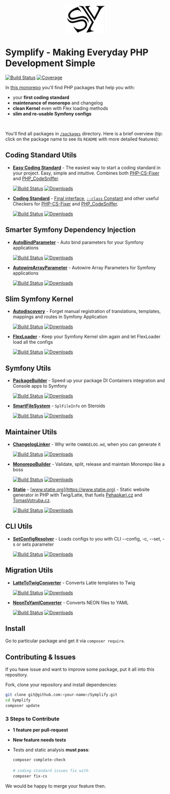 <div align="center">
    <img src="/docs/symplify.png?v=3">
</div>

# Symplify - Making Everyday PHP Development Simple

[![Build Status](https://img.shields.io/travis/Symplify/Symplify/master.svg?style=flat-square)](https://travis-ci.org/Symplify/Symplify)
[![Coverage](https://img.shields.io/coveralls/Symplify/Symplify/master.svg?style=flat-square)](https://coveralls.io/github/Symplify/Symplify?branch=master)

In [this monorepo](https://gomonorepo.org/) you'll find PHP packages that help you with:

* your **first coding standard**
* **maintenance of monorepo** and changelog
* **clean Kernel** even with Flex loading methods
* **slim and re-usable Symfony configs**

<br>

You'll find all packages in [`/packages`](/packages) directory. Here is a brief overview (tip: click on the package name to see its `README` with more detailed features):

## Coding Standard Utils

* **[Easy Coding Standard](https://github.com/Symplify/EasyCodingStandard)** - The easiest way to start a coding standard in your project. Easy, simple and intuitive. Combines both [PHP-CS-Fixer](https://github.com/friendsofphp/php-cs-fixer) and [PHP_CodeSniffer](https://github.com/squizlabs/PHP_CodeSniffer).

    [![Build Status](https://img.shields.io/travis/Symplify/EasyCodingStandard/master.svg?style=flat-square)](https://travis-ci.org/Symplify/EasyCodingStandard)
    [![Downloads](https://img.shields.io/packagist/dt/symplify/easy-coding-standard.svg?style=flat-square)](https://packagist.org/packages/symplify/easy-coding-standard/stats)

* **[Coding Standard](https://github.com/Symplify/CodingStandard)** - [Final interface](http://ocramius.github.io/blog/when-to-declare-classes-final/), [`::class` Constant](https://www.tomasvotruba.cz/blog/2017/08/21/5-useful-rules-from-symplify-coding-standard/#3-class-constant-fixer) and other useful Checkers for [PHP-CS-Fixer](https://github.com/friendsofphp/php-cs-fixer) and [PHP_CodeSniffer](https://github.com/squizlabs/PHP_CodeSniffer).

    [![Build Status](https://img.shields.io/travis/Symplify/CodingStandard/master.svg?style=flat-square)](https://travis-ci.org/Symplify/CodingStandard)
    [![Downloads](https://img.shields.io/packagist/dt/symplify/coding-standard.svg?style=flat-square)](https://packagist.org/packages/symplify/coding-standard/stats)

## Smarter Symfony Dependency Injection

- **[AutoBindParameter](https://github.com/Symplify/AutoBindParameter)** - Auto bind parameters for your Symfony applications

    [![Build Status](https://img.shields.io/travis/Symplify/AutoBindParameter/master.svg?style=flat-square)](https://travis-ci.org/Symplify/AutoBindParameter)
    [![Downloads](https://img.shields.io/packagist/dt/symplify/auto-bind-parameter.svg?style=flat-square)](https://packagist.org/packages/symplify/auto-bind-parameter/stats)

- **[AutowireArrayParameter](https://github.com/Symplify/AutowireArrayParameter)** - Autowire Array Parameters for Symfony applications

    [![Build Status](https://img.shields.io/travis/Symplify/AutowireArrayParameter/master.svg?style=flat-square)](https://travis-ci.org/Symplify/AutowireArrayParameter)
    [![Downloads](https://img.shields.io/packagist/dt/symplify/autowire-array-parameter.svg?style=flat-square)](https://packagist.org/packages/symplify/autowire-array-parameter/stats)

## Slim Symfony Kernel

- **[Autodiscovery](https://github.com/Symplify/Autodiscovery)** - Forget manual registration of translations, templates, mappings and routes in Symfony Application

    [![Build Status](https://img.shields.io/travis/Symplify/Autodiscovery/master.svg?style=flat-square)](https://travis-ci.org/Symplify/Autodiscovery)
    [![Downloads](https://img.shields.io/packagist/dt/symplify/autodiscovery.svg?style=flat-square)](https://packagist.org/packages/symplify/autodiscovery/stats)

- **[FlexLoader](https://github.com/Symplify/FlexLoader)** - Keep your Symfony Kernel slim again and let FlexLoader load all the configs

    [![Build Status](https://img.shields.io/travis/Symplify/FlexLoader/master.svg?style=flat-square)](https://travis-ci.org/Symplify/FlexLoader)
    [![Downloads](https://img.shields.io/packagist/dt/symplify/flex-loader.svg?style=flat-square)](https://packagist.org/packages/symplify/flex-loader/stats)

## Symfony Utils

- **[PackageBuilder](https://github.com/Symplify/PackageBuilder)** - Speed up your package DI Containers integration and Console apps to Symfony

    [![Build Status](https://img.shields.io/travis/Symplify/PackageBuilder/master.svg?style=flat-square)](https://travis-ci.org/Symplify/PackageBuilder)
    [![Downloads](https://img.shields.io/packagist/dt/symplify/package-builder.svg?style=flat-square)](https://packagist.org/packages/symplify/package-builder/stats)

- **[SmartFileSystem](https://github.com/Symplify/SmartFileSystem)** - `SplFileInfo` on Steroids

    [![Build Status](https://img.shields.io/travis/Symplify/SmartFileSystem/master.svg?style=flat-square)](https://travis-ci.org/Symplify/SmartFileSystem)
    [![Downloads](https://img.shields.io/packagist/dt/symplify/smart-file-system.svg?style=flat-square)](https://packagist.org/packages/symplify/smart-file-system/stats)

## Maintainer Utils

- **[ChangelogLinker](https://github.com/Symplify/ChangelogLinker)** - Why write `CHANGELOG.md`, when you can generate it

    [![Build Status](https://img.shields.io/travis/Symplify/ChangelogLinker/master.svg?style=flat-square)](https://travis-ci.org/Symplify/ChangelogLinker)
    [![Downloads](https://img.shields.io/packagist/dt/symplify/changelog-linker.svg?style=flat-square)](https://packagist.org/packages/symplify/changelog-linker/stats)

- **[MonorepoBuilder](https://github.com/Symplify/MonorepoBuilder)** - Validate, split, release and maintain Monorepo like a boss

    [![Build Status](https://img.shields.io/travis/Symplify/MonorepoBuilder/master.svg?style=flat-square)](https://travis-ci.org/Symplify/MonorepoBuilder)
    [![Downloads](https://img.shields.io/packagist/dt/symplify/monorepo-builder.svg?style=flat-square)](https://packagist.org/packages/symplify/monorepo-builder/stats)

- **[Statie](https://github.com/Symplify/Statie)** - [www.statie.org](https://www.statie.org) - Static website generator in PHP with Twig/Latte, that fuels [Pehapkari.cz](https://github.com/pehapkari/pehapkari.cz) and [TomasVotruba.cz](https://github.com/tomasvotruba/tomasvotruba.cz).

    [![Build Status](https://img.shields.io/travis/Symplify/Statie/master.svg?style=flat-square)](https://travis-ci.org/Symplify/Statie)
    [![Downloads](https://img.shields.io/packagist/dt/Symplify/statie.svg?style=flat-square)](https://packagist.org/packages/Symplify/statie/stats)

## CLI Utils

- **[SetConfigResolver](https://github.com/Symplify/SetConfigResolver)** - Loads configs to you with CLI --config, -c, --set, -s or sets parameter

    [![Build Status](https://img.shields.io/travis/Symplify/SetConfigResolver/master.svg?style=flat-square)](https://travis-ci.org/Symplify/SetConfigResolver)
    [![Downloads](https://img.shields.io/packagist/dt/symplify/set-config-resolver.svg?style=flat-square)](https://packagist.org/packages/symplify/set-config-resolver/stats)

## Migration Utils

- **[LatteToTwigConverter](https://github.com/Symplify/LatteToTwigConverter)** - Converts Latte templates to Twig

    [![Build Status](https://img.shields.io/travis/Symplify/LatteToTwigConverter/master.svg?style=flat-square)](https://travis-ci.org/Symplify/LatteToTwigConverter)
    [![Downloads](https://img.shields.io/packagist/dt/symplify/latte-to-twig-converter.svg?style=flat-square)](https://packagist.org/packages/symplify/latte-to-twig-converter/stats)

- **[NeonToYamlConverter](https://github.com/Symplify/NeonToYamlConverter)** - Converts NEON files to YAML

    [![Build Status](https://img.shields.io/travis/Symplify/NeonToYamlConverter/master.svg?style=flat-square)](https://travis-ci.org/Symplify/NeonToYamlConverter)
    [![Downloads](https://img.shields.io/packagist/dt/symplify/neon-to-yaml-converter.svg?style=flat-square)](https://packagist.org/packages/symplify/neon-to-yaml-converter/stats)

## Install

Go to particular package and get it via `composer require`.

## Contributing & Issues

If you have issue and want to improve some package, put it all into this repository.

Fork, clone your repository and install dependencies:

```bash
git clone git@github.com:<your-name>/Symplify.git
cd Symplify
composer update
```

### 3 Steps to Contribute

- **1 feature per pull-request**
- **New feature needs tests**
- Tests and static analysis **must pass**:

    ```bash
    composer complete-check

    # coding standard issues fix with
    composer fix-cs
    ```

We would be happy to merge your feature then.

